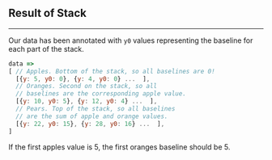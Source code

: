 ## Result of Stack

***

Our data has been annotated with `y0` values representing the baseline for each part of the stack.

```javascript
data => 
[ // Apples. Bottom of the stack, so all baselines are 0!
  [{y: 5, y0: 0}, {y: 4, y0: 0} ...  ],
  // Oranges. Second on the stack, so all 
  // baselines are the corresponding apple value.
  [{y: 10, y0: 5}, {y: 12, y0: 4} ...  ],
  // Pears. Top of the stack, so all baselines 
  // are the sum of apple and orange values.
  [{y: 22, y0: 15}, {y: 28, y0: 16} ...  ],
]
```

If the first apples value is 5, the first oranges baseline should be 5.
